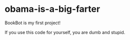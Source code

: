 # obama-is-a-big-farter
BookBot is my first project!

If you use this code for yourself, you are dumb and stupid.
